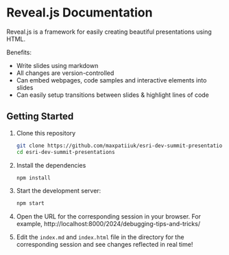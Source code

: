 # Reveal.js Documentation

Reveal.js is a framework for easily creating beautiful presentations using HTML.

Benefits:

- Write slides using markdown
- All changes are version-controlled
- Can embed webpages, code samples and interactive elements into slides
- Can easily setup transitions between slides & highlight lines of code

## Getting Started

1. Clone this repository

   ```sh
   git clone https://github.com/maxpatiiuk/esri-dev-summit-presentations/
   cd esri-dev-summit-presentations
   ```

2. Install the dependencies

   ```sh
   npm install
   ```

3. Start the development server:

   ```sh
   npm start
   ```

4. Open the URL for the corresponding session in your browser. For example,
   http://localhost:8000/2024/debugging-tips-and-tricks/

5. Edit the `index.md` and `index.html` file in the directory for the
   corresponding session and see changes reflected in real time!
